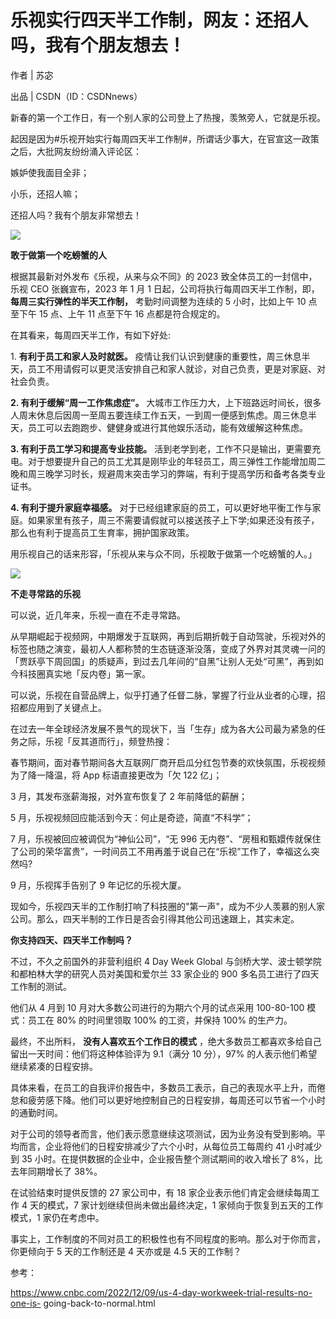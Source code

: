 # 乐视实行四天半工作制，网友：还招人吗，我有个朋友想去！

作者 | 苏宓

出品 | CSDN（ID：CSDNnews）

新春的第一个工作日，有一个别人家的公司登上了热搜，羡煞旁人，它就是乐视。

起因是因为#乐视开始实行每周四天半工作制#，所谓话少事大，在官宣这一政策之后，大批网友纷纷涌入评论区：

嫉妒使我面目全非；

小乐，还招人嘛；

还招人吗？我有个朋友非常想去！

![](https://inews.gtimg.com/newsapp_bt/0/15591508415/1000)

**敢于做第一个吃螃蟹的人**

根据其最新对外发布《乐视，从来与众不同》的 2023 致全体员工的一封信中，乐视 CEO 张巍宣布，2023 年 1 月 1
日起，公司将执行每周四天半工作制，即， **每周三实行弹性的半天工作制，** 考勤时间调整为连续的 5 小时，比如上午 10 点至下午 15 点、上午 11
点至下午 16 点都是符合规定的。

在其看来，每周四天半工作，有如下好处:

1\. **有利于员工和家人及时就医。**
疫情让我们认识到健康的重要性，周三休息半天，员工不用请假可以更灵活安排自己和家人就诊，对自己负责，更是对家庭、对社会负责。

**2\. 有利于缓解“周一工作焦虑症”。**
大城市工作压力大，上下班路远时间长，很多人周末休息后因周一至周五要连续工作五天，一到周一便感到焦虑。周三休息半天，员工可以去跑跑步、健健身或进行其他娱乐活动，能有效缓解这种焦虑。

**3\. 有利于员工学习和提高专业技能。**
活到老学到老，工作不只是输出，更需要充电。对于想要提升自己的员工尤其是刚毕业的年轻员工，周三弹性工作能增加周二晚和周三晚学习时长，规避周末突击学习的弊端，有利于提高学历和备考各类专业证书。

**4\. 有利于提升家庭幸福感。**
对于已经组建家庭的员工，可以更好地平衡工作与家庭。如果家里有孩子，周三不需要请假就可以接送孩子上下学;如果还没有孩子，那么也有利于提高员工生育率，拥护国家政策。

用乐视自己的话来形容，「乐视从来与众不同，乐视敢于做第一个吃螃蟹的人。」

![](https://inews.gtimg.com/newsapp_bt/0/15591508614/1000)

**不走寻常路的乐视**

可以说，近几年来，乐视一直在不走寻常路。

从早期崛起于视频网，中期爆发于互联网，再到后期折戟于自动驾驶，乐视对外的标签也随之演变，最初人人都称赞的生态链逐渐没落，变成了外界对其灵魂一问的「贾跃亭下周回国」的质疑声，到过去几年间的“自黑”让别人无处“可黑”，再到如今科技圈真实地「反内卷」第一家。

可以说，乐视在自营品牌上，似乎打通了任督二脉，掌握了行业从业者的心理，招招都应用到了关键点上。

在过去一年全球经济发展不景气的现状下，当「生存」成为各大公司最为紧急的任务之际，乐视「反其道而行」，频登热搜：

春节期间，面对春节期间各大互联网厂商开启瓜分红包节奏的欢快氛围，乐视视频为了降一降温，将 App 标语直接更改为「欠 122 亿」；

3 月，其发布涨薪海报，对外宣布恢复了 2 年前降低的薪酬；

5 月，乐视视频回应能活到今天：何止是奇迹，简直“不科学”；

7 月，乐视被回应被调侃为“神仙公司”，“无 996
无内卷”、“房租和甄嬛传就保住了公司的荣华富贵”，一时间员工不用再羞于说自己在“乐视”工作了，幸福这么突然吗?

9 月，乐视挥手告别了 9 年记忆的乐视大厦。

现如今，乐视四天半的工作制打响了科技圈的"第一声"，成为不少人羡慕的别人家公司。那么，四天半制的工作日是否会引得其他公司迅速跟上，其实未定。

**你支持四天、四天半工作制吗？**

不过，不久之前国外的非营利组织 4 Day Week Global 与剑桥大学、波士顿学院和都柏林大学的研究人员对美国和爱尔兰 33 家企业的 900
多名员工进行了四天工作制的测试。

他们从 4 月到 10 月对大多数公司进行的为期六个月的试点采用 100-80-100 模式：员工在 80% 的时间里领取 100% 的工资，并保持
100% 的生产力。

最终，不出所料， **没有人喜欢五个工作日的模式** ，绝大多数员工都喜欢多给自己留出一天时间：他们将这种体验评为 9.1（满分 10 分），97%
的人表示他们希望继续紧凑的日程安排。

具体来看，在员工的自我评价报告中，多数员工表示，自己的表现水平上升，而倦怠和疲劳感下降。他们可以更好地控制自己的日程安排，每周还可以节省一个小时的通勤时间。

对于公司的领导者而言，他们表示愿意继续这项测试，因为业务没有受到影响。平均而言，企业将他们的日程安排减少了六个小时，从每位员工每周约 41 小时减少到 35
小时。在提供数据的企业中，企业报告整个测试期间的收入增长了 8%，比去年同期增长了 38%。

在试验结束时提供反馈的 27 家公司中，有 18 家企业表示他们肯定会继续每周工作 4 天的模式，7 家计划继续但尚未做出最终决定，1
家倾向于恢复到五天的工作模式，1 家仍在考虑中。

事实上，工作制度的不同对员工的积极性也有不同程度的影响。那么对于你而言，你更倾向于 5 天的工作制还是 4 天亦或是 4.5 天的工作制？

参考：

https://www.cnbc.com/2022/12/09/us-4-day-workweek-trial-results-no-one-is-
going-back-to-normal.html

